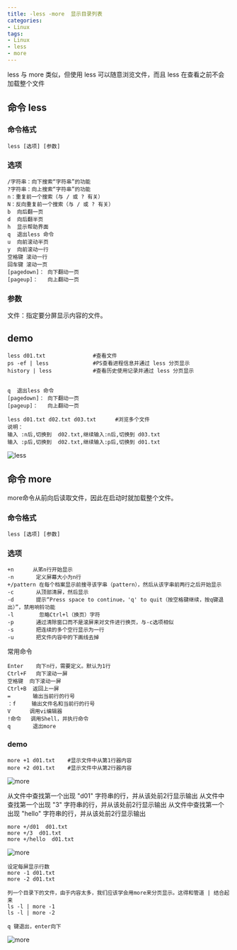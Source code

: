 ```yaml
---
title: -less -more  显示目录列表
categories: 
- Linux
tags:
- Linux
- less
- more
---
```

less 与 more 类似，但使用 less 可以随意浏览文件，而且 less 在查看之前不会加载整个文件 

## 命令 less

### 命令格式

```
less [选项] [参数]
```

### 选项

```
/字符串：向下搜索“字符串”的功能
?字符串：向上搜索“字符串”的功能
n：重复前一个搜索（与 / 或 ? 有关）
N：反向重复前一个搜索（与 / 或 ? 有关）
b  向后翻一页
d  向后翻半页
h  显示帮助界面
q  退出less 命令
u  向前滚动半页
y  向前滚动一行
空格键 滚动一行
回车键 滚动一页
[pagedown]： 向下翻动一页
[pageup]：   向上翻动一页
```

### 参数

文件：指定要分屏显示内容的文件。 

## demo

```
less d01.txt               #查看文件
ps -ef | less              #PS查看进程信息并通过 less 分页显示
history | less             #查看历史使用记录并通过 less 分页显示


q  退出less 命令
[pagedown]： 向下翻动一页
[pageup]：   向上翻动一页

less d01.txt d02.txt d03.txt      #浏览多个文件
说明：
输入 :n后,切换到  d02.txt,继续输入:n后,切换到 d03.txt
输入 :p后,切换到  d02.txt,继续输入:p后,切换到 d01.txt
```

![less](/img/ubuntu/linux_command/linux_less/less.png "less")



## 命令 more

more命令从前向后读取文件，因此在启动时就加载整个文件。 

### 命令格式

```
less [选项] [参数]
```

### 选项

```
+n      从笫n行开始显示
-n       定义屏幕大小为n行
+/pattern 在每个档案显示前搜寻该字串（pattern），然后从该字串前两行之后开始显示  
-c       从顶部清屏，然后显示
-d       提示“Press space to continue，'q' to quit（按空格键继续，按q键退出）”，禁用响铃功能
-l        忽略Ctrl+l（换页）字符
-p       通过清除窗口而不是滚屏来对文件进行换页，与-c选项相似
-s       把连续的多个空行显示为一行
-u       把文件内容中的下画线去掉
```

常用命令

```
Enter    向下n行，需要定义。默认为1行
Ctrl+F   向下滚动一屏
空格键  向下滚动一屏
Ctrl+B  返回上一屏
=       输出当前行的行号
：f     输出文件名和当前行的行号
V      调用vi编辑器
!命令   调用Shell，并执行命令 
q       退出more
```



### demo

```
more +1 d01.txt    #显示文件中从第1行器内容
more +2 d01.txt    #显示文件中从第2行器内容
```

![more](/img/ubuntu/linux_command/linux_more/more_01.png "more")

从文件中查找第一个出现 "d01" 字符串的行，并从该处前2行显示输出
从文件中查找第一个出现 "3" 字符串的行，并从该处前2行显示输出
从文件中查找第一个出现 "hello" 字符串的行，并从该处前2行显示输出

```
more +/d01  d01.txt
more +/3  d01.txt
more +/hello  d01.txt
```

![more](/img/ubuntu/linux_command/linux_more/more_02.png "more")

```
设定每屏显示行数
more -1 d01.txt
more -2 d01.txt

列一个目录下的文件，由于内容太多，我们应该学会用more来分页显示。这得和管道 | 结合起来
ls -l | more -1
ls -l | more -2

q 键退出，enter向下
```

![more](/img/ubuntu/linux_command/linux_more/more_03.png "more")





